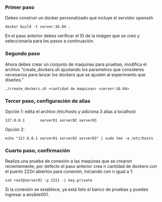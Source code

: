 ### Primer paso
Debes construir un docker personalizado que incluye el servidor openssh

    docker build -t server:16.04 .

En el paso anterior debes verificar el ID de la imágen que se creó y seleccionarla para los pasos a continuación.

### Segundo paso

Ahora debes crear un conjunto de maquinas para pruebas, modifica el archivo "create_dockers.sh ajustando los parametros que consideres necesarios para lanzar los dockers que se ajusten al experimento que diseñes."

    ./create_dockers.sh <cantidad de maquinas> <server:16.04>

### Tercer paso, configuración de alias
Opción 1: edita el archivo /etc/hosts y adiciona 3 alias a localhost

    127.0.0.1       server01 server02 server03

Opción 2:

    echo "127.0.0.1 server01 server02 server03" | sudo tee -a /etc/hosts

### Cuarto paso, confirmación
Realiza una prueba de conexión a las maquinas que se crearon recientemente, por defecto el paso anterior crea n cantidad de dockers con el puerto 222n abiertos para conexión, iniciando con n igual a 1:

    ssh root@server01 -p 2221 -i key.private

Si la conexión se establece, ya está listo el banco de pruebas y puedes ingresar a ansible001.
